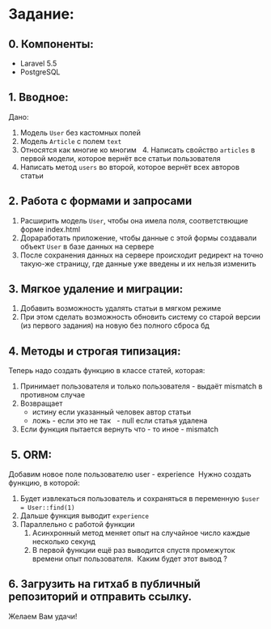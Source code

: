 # Задание: 

## 0. Компоненты:
* Laravel 5.5
* PostgreSQL

## 1. Вводное:

Дано: 
1. Модель `User` без кастомных полей  
2. Модель `Article` с полем `text`  
3. Относятся как многие ко многим 
 4. Написать свойство `articles` в первой модели, которое вернёт все статьи пользователя  
5. Написать метод `users` во второй, которое вернёт всех авторов статьи 

## 2. Работа с формами и запросами

1. Расширить модель `User`, чтобы она имела поля, соответствющие форме index.html
2. Дораработать приложение, чтобы данные с этой формы создавали объект `User` в базе данных на сервере
3. После сохранения данных на сервере происходит редирект на точно такую-же страницу, где данные уже введены и их нельзя изменить

## 3. Мягкое удаление и миграции:

1. Добавить возможность удалять статьи в мягком режиме 
2. При этом сделать возможность обновить систему со старой версии (из первого задания) на новую без полного сброса бд   

## 4. Методы и строгая типизация:

Теперь надо создать функцию в классе статей, которая:

1. Принимает пользователя и только пользователя - выдаёт mismatch в противном случае
2. Возвращает  
    - истину если указанный человек автор статьи  
    - ложь - если это не так 
     - null если статья удалена  
3. Если функция пытается вернуть что - то иное - mismatch 

##  5. ORM:
Добавим новое поле пользователю user - experience  Нужно создать функцию, в которой: 
1. Будет извлекаться пользователь и сохраняться в переменную `$user = User::find(1)`  
2. Дальше функция выводит `experience`
3. Параллельно с работой функции  
    1. Асинхронный метод меняет опыт на случайное число каждые несколько секунд  
    2. В первой функции ещё раз выводится спустя промежуток времени опыт пользователя.  Каким будет этот вывод ?  
    
## 6. Загрузить на гитхаб в публичный репозиторий и отправить ссылку.

Желаем Вам удачи!
